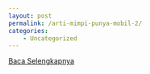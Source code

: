 ```yaml
---
layout: post
permalink: /arti-mimpi-punya-mobil-2/
categories:
    - Uncategorized
---
```


[Baca Selengkapnya](/06)